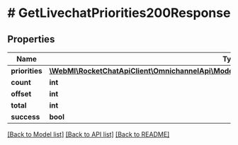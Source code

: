 # # GetLivechatPriorities200Response

## Properties

Name | Type | Description | Notes
------------ | ------------- | ------------- | -------------
**priorities** | [**\WebMI\RocketChatApiClient\OmnichannelApi\Model\GetLivechatPriorities200ResponsePrioritiesInner[]**](GetLivechatPriorities200ResponsePrioritiesInner.md) |  | [optional]
**count** | **int** |  | [optional]
**offset** | **int** |  | [optional]
**total** | **int** |  | [optional]
**success** | **bool** |  | [optional]

[[Back to Model list]](../../README.md#models) [[Back to API list]](../../README.md#endpoints) [[Back to README]](../../README.md)
